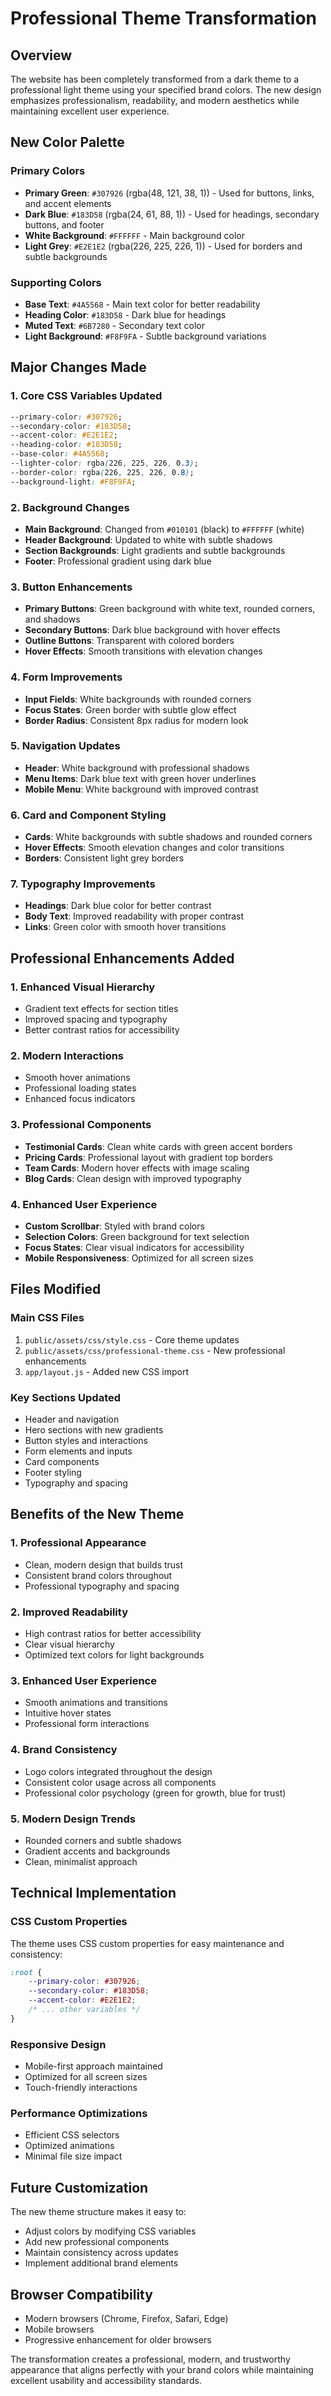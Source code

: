 # Professional Theme Transformation

## Overview
The website has been completely transformed from a dark theme to a professional light theme using your specified brand colors. The new design emphasizes professionalism, readability, and modern aesthetics while maintaining excellent user experience.

## New Color Palette

### Primary Colors
- **Primary Green**: `#307926` (rgba(48, 121, 38, 1)) - Used for buttons, links, and accent elements
- **Dark Blue**: `#183D58` (rgba(24, 61, 88, 1)) - Used for headings, secondary buttons, and footer
- **White Background**: `#FFFFFF` - Main background color
- **Light Grey**: `#E2E1E2` (rgba(226, 225, 226, 1)) - Used for borders and subtle backgrounds

### Supporting Colors
- **Base Text**: `#4A5568` - Main text color for better readability
- **Heading Color**: `#183D58` - Dark blue for headings
- **Muted Text**: `#6B7280` - Secondary text color
- **Light Background**: `#F8F9FA` - Subtle background variations

## Major Changes Made

### 1. Core CSS Variables Updated
```css
--primary-color: #307926;
--secondary-color: #183D58;
--accent-color: #E2E1E2;
--heading-color: #183D58;
--base-color: #4A5568;
--lighter-color: rgba(226, 225, 226, 0.3);
--border-color: rgba(226, 225, 226, 0.8);
--background-light: #F8F9FA;
```

### 2. Background Changes
- **Main Background**: Changed from `#010101` (black) to `#FFFFFF` (white)
- **Header Background**: Updated to white with subtle shadows
- **Section Backgrounds**: Light gradients and subtle backgrounds
- **Footer**: Professional gradient using dark blue

### 3. Button Enhancements
- **Primary Buttons**: Green background with white text, rounded corners, and shadows
- **Secondary Buttons**: Dark blue background with hover effects
- **Outline Buttons**: Transparent with colored borders
- **Hover Effects**: Smooth transitions with elevation changes

### 4. Form Improvements
- **Input Fields**: White backgrounds with rounded corners
- **Focus States**: Green border with subtle glow effect
- **Border Radius**: Consistent 8px radius for modern look

### 5. Navigation Updates
- **Header**: White background with professional shadows
- **Menu Items**: Dark blue text with green hover underlines
- **Mobile Menu**: White background with improved contrast

### 6. Card and Component Styling
- **Cards**: White backgrounds with subtle shadows and rounded corners
- **Hover Effects**: Smooth elevation changes and color transitions
- **Borders**: Consistent light grey borders

### 7. Typography Improvements
- **Headings**: Dark blue color for better contrast
- **Body Text**: Improved readability with proper contrast
- **Links**: Green color with smooth hover transitions

## Professional Enhancements Added

### 1. Enhanced Visual Hierarchy
- Gradient text effects for section titles
- Improved spacing and typography
- Better contrast ratios for accessibility

### 2. Modern Interactions
- Smooth hover animations
- Professional loading states
- Enhanced focus indicators

### 3. Professional Components
- **Testimonial Cards**: Clean white cards with green accent borders
- **Pricing Cards**: Professional layout with gradient top borders
- **Team Cards**: Modern hover effects with image scaling
- **Blog Cards**: Clean design with improved typography

### 4. Enhanced User Experience
- **Custom Scrollbar**: Styled with brand colors
- **Selection Colors**: Green background for text selection
- **Focus States**: Clear visual indicators for accessibility
- **Mobile Responsiveness**: Optimized for all screen sizes

## Files Modified

### Main CSS Files
1. `public/assets/css/style.css` - Core theme updates
2. `public/assets/css/professional-theme.css` - New professional enhancements
3. `app/layout.js` - Added new CSS import

### Key Sections Updated
- Header and navigation
- Hero sections with new gradients
- Button styles and interactions
- Form elements and inputs
- Card components
- Footer styling
- Typography and spacing

## Benefits of the New Theme

### 1. Professional Appearance
- Clean, modern design that builds trust
- Consistent brand colors throughout
- Professional typography and spacing

### 2. Improved Readability
- High contrast ratios for better accessibility
- Clear visual hierarchy
- Optimized text colors for light backgrounds

### 3. Enhanced User Experience
- Smooth animations and transitions
- Intuitive hover states
- Professional form interactions

### 4. Brand Consistency
- Logo colors integrated throughout the design
- Consistent color usage across all components
- Professional color psychology (green for growth, blue for trust)

### 5. Modern Design Trends
- Rounded corners and subtle shadows
- Gradient accents and backgrounds
- Clean, minimalist approach

## Technical Implementation

### CSS Custom Properties
The theme uses CSS custom properties for easy maintenance and consistency:
```css
:root {
    --primary-color: #307926;
    --secondary-color: #183D58;
    --accent-color: #E2E1E2;
    /* ... other variables */
}
```

### Responsive Design
- Mobile-first approach maintained
- Optimized for all screen sizes
- Touch-friendly interactions

### Performance Optimizations
- Efficient CSS selectors
- Optimized animations
- Minimal file size impact

## Future Customization

The new theme structure makes it easy to:
- Adjust colors by modifying CSS variables
- Add new professional components
- Maintain consistency across updates
- Implement additional brand elements

## Browser Compatibility
- Modern browsers (Chrome, Firefox, Safari, Edge)
- Mobile browsers
- Progressive enhancement for older browsers

The transformation creates a professional, modern, and trustworthy appearance that aligns perfectly with your brand colors while maintaining excellent usability and accessibility standards.
